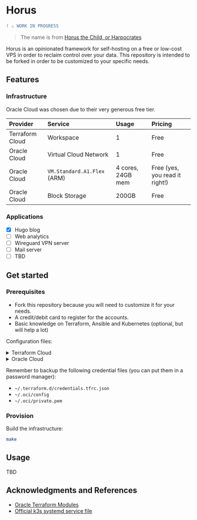 # Horus

```diff
! ⚠️ WORK IN PROGRESS
```

> The name is from [Horus the Child, or Harpocrates](https://en.wikipedia.org/wiki/Harpocrates)

Horus is an opinionated framework for self-hosting on a free or low-cost VPS in order to reclaim control over your data.
This repository is intended to be forked in order to be customized to your specific needs.

## Features

### Infrastructure

Oracle Cloud was chosen due to their very generous free tier.

| Provider        | Service                     | Usage             | Pricing                        |
| :--             | :--                         | :--               | :--                            |
| Terraform Cloud | Workspace                   | 1                 | Free                           |
| Oracle Cloud    | Virtual Cloud Network       | 1                 | Free                           |
| Oracle Cloud    | `VM.Standard.A1.Flex` (ARM) | 4 cores, 24GB mem | Free (yes, you read it right!) |
| Oracle Cloud    | Block Storage               | 200GB             | Free                           |

### Applications

- [x] Hugo blog
- [ ] Web analytics
- [ ] Wireguard VPN server
- [ ] Mail server
- [ ] TBD

## Get started

### Prerequisites

- Fork this repository because you will need to customize it for your needs.
- A credit/debit card to register for the accounts.
- Basic knowledge on Terraform, Ansible and Kubernetes (optional, but will help a lot)

Configuration files:

<details>

<summary>Terraform Cloud</summary>

- Create a Terraform Cloud account at <https://app.terraform.io>
- Run `terraform login` and follow the instruction

</details>

<details>

<summary>Oracle Cloud</summary>

- Create an Oracle Cloud account at <https://cloud.oracle.com>
- Generate an API signing key:
  - Profile menu (User menu icon) -> User Settings -> API Keys -> Add API Key
  - Select Generate API Key Pair, download the private key to `~/.oci/private.pem` and click Add
  - Copy the Configuration File Preview to `~/.oci/config` and change `key_file` to `~/.oci/private.pem`

If you see a warning like this, try to avoid those regions:

> ⚠️ Because of high demand for Arm Ampere A1 Compute capacity in the Foo and Bar regions, A1 instance availability in these regions is limited.
> If you plan to create A1 instances, we recommend choosing another region as your home region

</details>

Remember to backup the following credential files (you can put them in a password manager):

- `~/.terraform.d/credentials.tfrc.json`
- `~/.oci/config`
- `~/.oci/private.pem`

### Provision

Build the infrastructure:

```sh
make
```

## Usage

TBD

## Acknowledgments and References

- [Oracle Terraform Modules](https://github.com/oracle-terraform-modules)
- [Official k3s systemd service file](https://github.com/k3s-io/k3s/blob/master/k3s.service)
